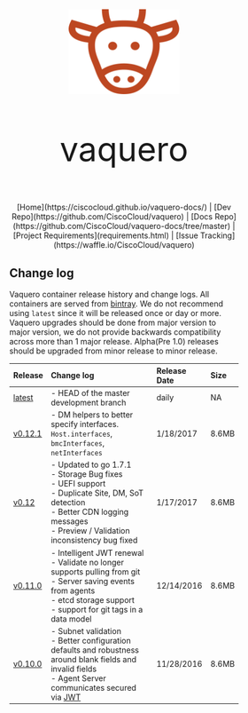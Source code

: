 <head>
            <meta charset="UTF-8">
            <!--[if IE]><meta http-equiv="X-UA-Compatible" content="IE=edge"><![endif]-->
            <meta name="viewport" content="width=device-width, initial-scale=1.0">
            <title>Vaquero README</title>
            <link rel="stylesheet" type="text/css" href="../doc.css">
            <link rel='shortcut icon' href='cow.png' type='image/x-icon'/ >
            <link rel="stylesheet" href="https://fonts.googleapis.com/css?family=Open+Sans:300,300italic,400,400italic,600,600italic%7CNoto+Serif:400,400italic,700,700italic%7CDroid+Sans+Mono:400">
            <style>
                .markdown-body {
                    box-sizing: border-box;
                    min-width: 200px;
                    max-width: 1100px;
                    margin: 0 auto;
                    padding: 45px;
                }
            </style>
</head><article class="markdown-body">

<div align="center">
<img src="cow.png" alt="Drawing" style="width: 200px;"/>
  <p style="font-size:60px">vaquero</p>
[Home](https://ciscocloud.github.io/vaquero-docs/) | [Dev Repo](https://github.com/CiscoCloud/vaquero) | [Docs Repo](https://github.com/CiscoCloud/vaquero-docs/tree/master) | [Project Requirements](requirements.html) | [Issue Tracking](https://waffle.io/CiscoCloud/vaquero)
</div>

# Change log

Vaquero container release history and change logs. All containers are served from [bintray](https://bintray.com/shippedrepos/vaquero/vaquero%3Avaquero). We do not recommend using `latest` since it will be released once or day or more. Vaquero upgrades should be done from major version to major version, we do not provide backwards compatibility across more than 1 major release. Alpha(Pre 1.0) releases should be upgraded from minor release to minor release.


| Release                                                                       | Change log                                                                                                                                                                                         | Release Date | Size  |
|:------------------------------------------------------------------------------|:---------------------------------------------------------------------------------------------------------------------------------------------------------------------------------------------------|:-------------|:------|
| [latest](https://bintray.com/shippedrepos/vaquero/vaquero%3Avaquero/latest)   | - HEAD of the master development branch                                                                                                                                                            | daily        | NA    |
| [v0.12.1](https://bintray.com/shippedrepos/vaquero/vaquero%3Avaquero/v0.12.1) | - DM helpers to better specify interfaces. `Host.interfaces`, `bmcInterfaces`, `netInterfaces`                                                                                                     | 1/18/2017    | 8.6MB |
| [v0.12](https://bintray.com/shippedrepos/vaquero/vaquero%3Avaquero/v0.12)     | - Updated to go 1.7.1 <br> - Storage Bug fixes <br> - UEFI support <br> - Duplicate Site, DM, SoT detection <br> - Better CDN logging messages <br> - Preview / Validation inconsistency bug fixed | 1/17/2017    | 8.6MB |
| [v0.11.0](https://bintray.com/shippedrepos/vaquero/vaquero%3Avaquero/v0.11.0) | - Intelligent JWT renewal <br> - Validate no longer supports pulling from git <br> - Server saving events from agents <br> - etcd storage support <br> - support for git tags in a data model      | 12/14/2016   | 8.6MB |
| [v0.10.0](https://bintray.com/shippedrepos/vaquero/vaquero%3Avaquero/v0.10.0) | - Subnet validation <br> - Better configuration defaults and robustness around blank fields and invalid fields <br> - Agent Server communicates secured via [JWT](https://jwt.io/)                 | 11/28/2016   | 8.6MB |
